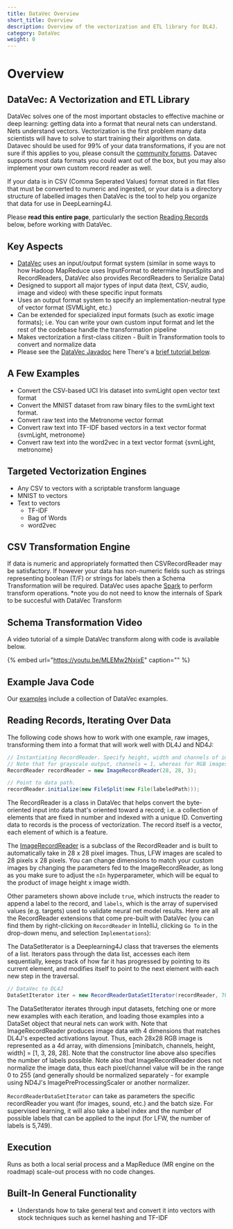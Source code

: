 ```yaml
---
title: DataVec Overview
short_title: Overview
description: Overview of the vectorization and ETL library for DL4J.
category: DataVec
weight: 0
---
```


# Overview

## DataVec: A Vectorization and ETL Library

DataVec solves one of the most important obstacles to effective machine or deep learning: getting data into a format that neural nets can understand. Nets understand vectors. Vectorization is the first problem many data scientists will have to solve to start training their algorithms on data. Datavec should be used for 99% of your data transformations, if you are not sure if this applies to you, please consult the [community forums](https://community.konduit.ai/c/datavec/). Datavec supports most data formats you could want out of the box, but you may also implement your own custom record reader as well.

If your data is in CSV \(Comma Seperated Values\) format stored in flat files that must be converted to numeric and ingested, or your data is a directory structure of labelled images then DataVec is the tool to help you organize that data for use in DeepLearning4J.

Please **read this entire page**, particularly the section [Reading Records](overview.md#record) below, before working with DataVec.

## Key Aspects

* [DataVec](https://github.com/eclipse/deeplearning4j/tree/master/datavec) uses an input/output format system \(similar in some ways to how Hadoop MapReduce uses InputFormat to determine InputSplits and RecordReaders, DataVec also provides RecordReaders to Serialize Data\)
* Designed to support all major types of input data \(text, CSV, audio, image and video\) with these specific input formats
* Uses an output format system to specify an implementation-neutral type of vector format \(SVMLight, etc.\)
* Can be extended for specialized input formats \(such as exotic image formats\); i.e. You can write your own custom input format and let the rest of the codebase handle the transformation pipeline
* Makes vectorization a first-class citizen - Built in Transformation tools to convert and normalize data 
* Please see the [DataVec Javadoc](https://javadoc.io/doc/org.datavec/datavec-api/1.0.0-M1/index.html) here There's a [brief tutorial below](overview.md#tutorial). 

## A Few Examples

* Convert the CSV-based UCI Iris dataset into svmLight open vector text format
* Convert the MNIST dataset from raw binary files to the svmLight text format.
* Convert raw text into the Metronome vector format
* Convert raw text into TF-IDF based vectors in a text vector format {svmLight, metronome}
* Convert raw text into the word2vec in a text vector format {svmLight, metronome} 

## Targeted Vectorization Engines

* Any CSV to vectors with a scriptable transform language 
* MNIST to vectors
* Text to vectors
  * TF-IDF
  * Bag of Words
  * word2vec 

## CSV Transformation Engine

If data is numeric and appropriately formatted then CSVRecordReader may be satisfactory. If however your data has non-numeric fields such as strings representing boolean \(T/F\) or strings for labels then a Schema Transformation will be required. DataVec uses apache [Spark](http://spark.apache.org/) to perform transform operations. \*note you do not need to know the internals of Spark to be succesful with DataVec Transform

## Schema Transformation Video

A video tutorial of a simple DataVec transform along with code is available below.

{% embed url="https://youtu.be/MLEMw2NxjxE" caption="" %}

## Example Java Code

Our [examples](https://github.com/eclipse/deeplearning4j-examples) include a collection of DataVec examples.

## Reading Records, Iterating Over Data

The following code shows how to work with one example, raw images, transforming them into a format that will work well with DL4J and ND4J:

```java
// Instantiating RecordReader. Specify height, width and channels of images.
// Note that for grayscale output, channels = 1, whereas for RGB images, channels = 3
RecordReader recordReader = new ImageRecordReader(28, 28, 3);

// Point to data path. 
recordReader.initialize(new FileSplit(new File(labeledPath)));
```

The RecordReader is a class in DataVec that helps convert the byte-oriented input into data that's oriented toward a record; i.e. a collection of elements that are fixed in number and indexed with a unique ID. Converting data to records is the process of vectorization. The record itself is a vector, each element of which is a feature.

The [ImageRecordReader](https://github.com/eclipse/deeplearning4j/blob/master/datavec/datavec-data/datavec-data-image/src/main/java/org/datavec/image/recordreader/ImageRecordReader.java) is a subclass of the RecordReader and is built to automatically take in 28 x 28 pixel images. Thus, LFW images are scaled to 28 pixels x 28 pixels. You can change dimensions to match your custom images by changing the parameters fed to the ImageRecordReader, as long as you make sure to adjust the `nIn` hyperparameter, which will be equal to the product of image height x image width.

Other parameters shown above include `true`, which instructs the reader to append a label to the record, and `labels`, which is the array of supervised values \(e.g. targets\) used to validate neural net model results. Here are all the RecordReader extensions that come pre-built with DataVec \(you can find them by right-clicking on `RecordReader` in IntelliJ, clicking `Go To` in the drop-down menu, and selection `Implementations`\):

The DataSetIterator is a Deeplearning4J class that traverses the elements of a list. Iterators pass through the data list, accesses each item sequentially, keeps track of how far it has progressed by pointing to its current element, and modifies itself to point to the next element with each new step in the traversal.

```java
// DataVec to DL4J
DataSetIterator iter = new RecordReaderDataSetIterator(recordReader, 784, labels.size());
```

The DataSetIterator iterates through input datasets, fetching one or more new examples with each iteration, and loading those examples into a DataSet object that neural nets can work with. Note that ImageRecordReader produces image data with 4 dimensions that matches DL4J's expected activations layout. Thus, each 28x28 RGB image is represented as a 4d array, with dimensions \[minibatch, channels, height, width\] = \[1, 3, 28, 28\]. Note that the constructor line above also specifies the number of labels possible. Note also that ImageRecordReader does not normalize the image data, thus each pixel/channel value will be in the range 0 to 255 \(and generally should be normalized separately - for example using ND4J's ImagePreProcessingScaler or another normalizer.

`RecordReaderDataSetIterator` can take as parameters the specific recordReader you want \(for images, sound, etc.\) and the batch size. For supervised learning, it will also take a label index and the number of possible labels that can be applied to the input \(for LFW, the number of labels is 5,749\).

## Execution

Runs as both a local serial process and a MapReduce \(MR engine on the roadmap\) scale-out process with no code changes.

## Built-In General Functionality

* Understands how to take general text and convert it into vectors with stock techniques such as kernel hashing and TF-IDF

